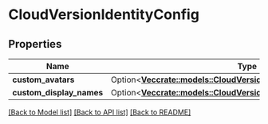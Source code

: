 # CloudVersionIdentityConfig

## Properties

Name | Type | Description | Notes
------------ | ------------- | ------------- | -------------
**custom_avatars** | Option<[**Vec<crate::models::CloudVersionIdentityCustomAvatar>**](CloudVersionIdentityCustomAvatar.md)> |  | [optional]
**custom_display_names** | Option<[**Vec<crate::models::CloudVersionIdentityCustomDisplayName>**](CloudVersionIdentityCustomDisplayName.md)> |  | [optional]

[[Back to Model list]](../README.md#documentation-for-models) [[Back to API list]](../README.md#documentation-for-api-endpoints) [[Back to README]](../README.md)


